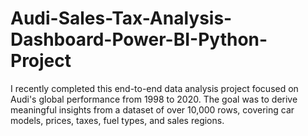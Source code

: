 # Audi-Sales-Tax-Analysis-Dashboard-Power-BI-Python-Project
I recently completed this end-to-end data analysis project focused on Audi's global performance from 1998 to 2020. The goal was to derive meaningful insights from a dataset of over 10,000 rows, covering car models, prices, taxes, fuel types, and sales regions.
